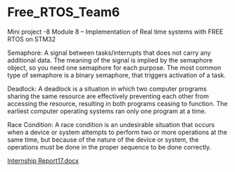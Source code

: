 # Free_RTOS_Team6
Mini project -8
Module 8 – Implementation of Real time systems with FREE RTOS on STM32

Semaphore:
	A signal between tasks/interrupts that does not carry any additional data. The meaning of the signal is implied by the semaphore object, so you need one semaphore for each purpose. The most common type of semaphore is a binary semaphore, that triggers activation of a task.

 

Deadlock:
	A deadlock is a situation in which two computer programs sharing the same resource are effectively preventing each other from accessing the resource, resulting in both programs ceasing to function. The earliest computer operating systems ran only one program at a time.


Race Condition:
	A race condition is an undesirable situation that occurs when a device or system attempts to perform two or more operations at the same time, but because of the nature of the device or system, the operations must be done in the proper sequence to be done correctly.



[Internship Report17.docx](https://github.com/8Vaish/Free_RTOS_Team6/files/8710562/Internship.Report17.docx)

